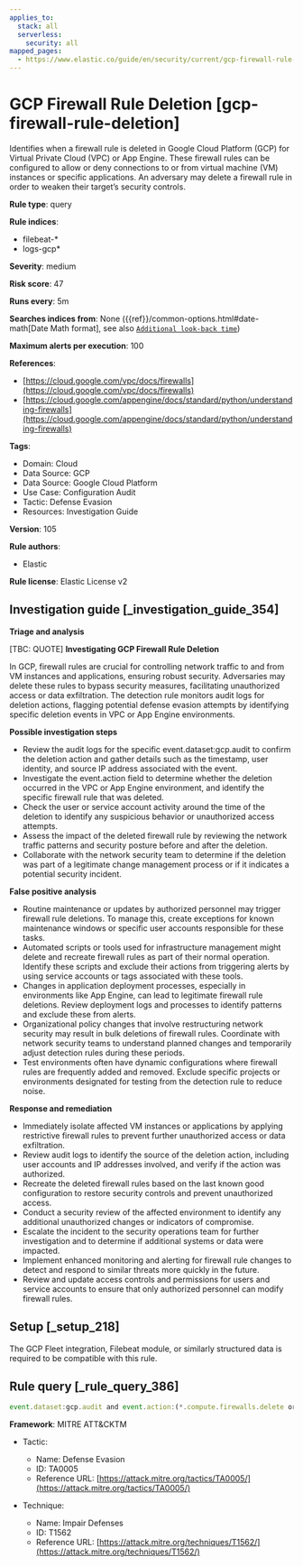 ```yaml
---
applies_to:
  stack: all
  serverless:
    security: all
mapped_pages:
  - https://www.elastic.co/guide/en/security/current/gcp-firewall-rule-deletion.html
---
```


# GCP Firewall Rule Deletion [gcp-firewall-rule-deletion]

Identifies when a firewall rule is deleted in Google Cloud Platform (GCP) for Virtual Private Cloud (VPC) or App Engine. These firewall rules can be configured to allow or deny connections to or from virtual machine (VM) instances or specific applications. An adversary may delete a firewall rule in order to weaken their target’s security controls.

**Rule type**: query

**Rule indices**:

* filebeat-*
* logs-gcp*

**Severity**: medium

**Risk score**: 47

**Runs every**: 5m

**Searches indices from**: None ({{ref}}/common-options.html#date-math[Date Math format], see also [`Additional look-back time`](docs-content://solutions/security/detect-and-alert/create-detection-rule.md#rule-schedule))

**Maximum alerts per execution**: 100

**References**:

* [https://cloud.google.com/vpc/docs/firewalls](https://cloud.google.com/vpc/docs/firewalls)
* [https://cloud.google.com/appengine/docs/standard/python/understanding-firewalls](https://cloud.google.com/appengine/docs/standard/python/understanding-firewalls)

**Tags**:

* Domain: Cloud
* Data Source: GCP
* Data Source: Google Cloud Platform
* Use Case: Configuration Audit
* Tactic: Defense Evasion
* Resources: Investigation Guide

**Version**: 105

**Rule authors**:

* Elastic

**Rule license**: Elastic License v2

## Investigation guide [_investigation_guide_354]

**Triage and analysis**

[TBC: QUOTE]
**Investigating GCP Firewall Rule Deletion**

In GCP, firewall rules are crucial for controlling network traffic to and from VM instances and applications, ensuring robust security. Adversaries may delete these rules to bypass security measures, facilitating unauthorized access or data exfiltration. The detection rule monitors audit logs for deletion actions, flagging potential defense evasion attempts by identifying specific deletion events in VPC or App Engine environments.

**Possible investigation steps**

* Review the audit logs for the specific event.dataset:gcp.audit to confirm the deletion action and gather details such as the timestamp, user identity, and source IP address associated with the event.
* Investigate the event.action field to determine whether the deletion occurred in the VPC or App Engine environment, and identify the specific firewall rule that was deleted.
* Check the user or service account activity around the time of the deletion to identify any suspicious behavior or unauthorized access attempts.
* Assess the impact of the deleted firewall rule by reviewing the network traffic patterns and security posture before and after the deletion.
* Collaborate with the network security team to determine if the deletion was part of a legitimate change management process or if it indicates a potential security incident.

**False positive analysis**

* Routine maintenance or updates by authorized personnel may trigger firewall rule deletions. To manage this, create exceptions for known maintenance windows or specific user accounts responsible for these tasks.
* Automated scripts or tools used for infrastructure management might delete and recreate firewall rules as part of their normal operation. Identify these scripts and exclude their actions from triggering alerts by using service accounts or tags associated with these tools.
* Changes in application deployment processes, especially in environments like App Engine, can lead to legitimate firewall rule deletions. Review deployment logs and processes to identify patterns and exclude these from alerts.
* Organizational policy changes that involve restructuring network security may result in bulk deletions of firewall rules. Coordinate with network security teams to understand planned changes and temporarily adjust detection rules during these periods.
* Test environments often have dynamic configurations where firewall rules are frequently added and removed. Exclude specific projects or environments designated for testing from the detection rule to reduce noise.

**Response and remediation**

* Immediately isolate affected VM instances or applications by applying restrictive firewall rules to prevent further unauthorized access or data exfiltration.
* Review audit logs to identify the source of the deletion action, including user accounts and IP addresses involved, and verify if the action was authorized.
* Recreate the deleted firewall rules based on the last known good configuration to restore security controls and prevent unauthorized access.
* Conduct a security review of the affected environment to identify any additional unauthorized changes or indicators of compromise.
* Escalate the incident to the security operations team for further investigation and to determine if additional systems or data were impacted.
* Implement enhanced monitoring and alerting for firewall rule changes to detect and respond to similar threats more quickly in the future.
* Review and update access controls and permissions for users and service accounts to ensure that only authorized personnel can modify firewall rules.


## Setup [_setup_218]

The GCP Fleet integration, Filebeat module, or similarly structured data is required to be compatible with this rule.


## Rule query [_rule_query_386]

```js
event.dataset:gcp.audit and event.action:(*.compute.firewalls.delete or google.appengine.*.Firewall.Delete*Rule)
```

**Framework**: MITRE ATT&CKTM

* Tactic:

    * Name: Defense Evasion
    * ID: TA0005
    * Reference URL: [https://attack.mitre.org/tactics/TA0005/](https://attack.mitre.org/tactics/TA0005/)

* Technique:

    * Name: Impair Defenses
    * ID: T1562
    * Reference URL: [https://attack.mitre.org/techniques/T1562/](https://attack.mitre.org/techniques/T1562/)



